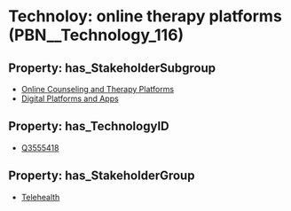 # Technoloy: __online therapy platforms__ (PBN__Technology_116)

## Property: has_StakeholderSubgroup

* [Online Counseling and Therapy Platforms](PBN__TechSubgroup_65)
* [Digital Platforms and Apps](PBN__TechSubgroup_54)

## Property: has_TechnologyID

* [Q3555418](Q3555418)

## Property: has_StakeholderGroup

* [Telehealth](PBN__TechGroup_3)

